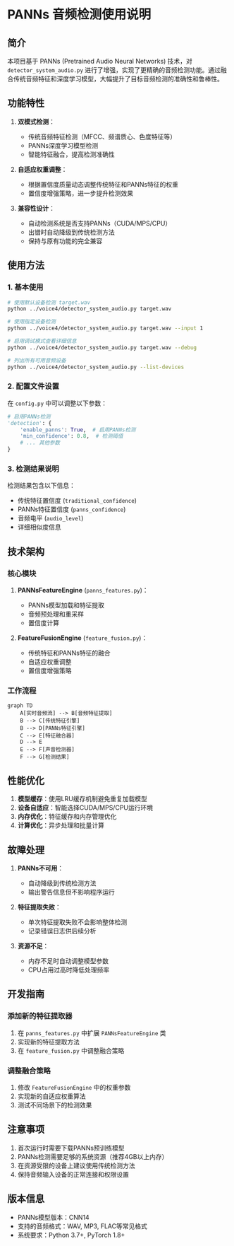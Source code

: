# PANNs 音频检测使用说明

## 简介

本项目基于 PANNs (Pretrained Audio Neural Networks) 技术，对 `detector_system_audio.py` 进行了增强，实现了更精确的音频检测功能。通过融合传统音频特征和深度学习模型，大幅提升了目标音频检测的准确性和鲁棒性。

## 功能特性

1. **双模式检测**：
   - 传统音频特征检测（MFCC、频谱质心、色度特征等）
   - PANNs深度学习模型检测
   - 智能特征融合，提高检测准确性

2. **自适应权重调整**：
   - 根据置信度质量动态调整传统特征和PANNs特征的权重
   - 置信度增强策略，进一步提升检测效果

3. **兼容性设计**：
   - 自动检测系统是否支持PANNs（CUDA/MPS/CPU）
   - 出错时自动降级到传统检测方法
   - 保持与原有功能的完全兼容

## 使用方法

### 1. 基本使用

```bash
# 使用默认设备检测 target.wav
python ../voice4/detector_system_audio.py target.wav

# 使用指定设备检测
python ../voice4/detector_system_audio.py target.wav --input 1

# 启用调试模式查看详细信息
python ../voice4/detector_system_audio.py target.wav --debug

# 列出所有可用音频设备
python ../voice4/detector_system_audio.py --list-devices
```

### 2. 配置文件设置

在 `config.py` 中可以调整以下参数：

```python
# 启用PANNs检测
'detection': {
    'enable_panns': True,  # 启用PANNs检测
    'min_confidence': 0.8,  # 检测阈值
    # ... 其他参数
}
```

### 3. 检测结果说明

检测结果包含以下信息：
- 传统特征置信度 (`traditional_confidence`)
- PANNs特征置信度 (`panns_confidence`)
- 音频电平 (`audio_level`)
- 详细相似度信息

## 技术架构

### 核心模块

1. **PANNsFeatureEngine** (`panns_features.py`)：
   - PANNs模型加载和特征提取
   - 音频预处理和重采样
   - 置信度计算

2. **FeatureFusionEngine** (`feature_fusion.py`)：
   - 传统特征和PANNs特征的融合
   - 自适应权重调整
   - 置信度增强策略

### 工作流程

```mermaid
graph TD
    A[实时音频流] --> B[音频特征提取]
    B --> C[传统特征引擎]
    B --> D[PANNs特征引擎]
    C --> E[特征融合器]
    D --> E
    E --> F[声音检测器]
    F --> G[检测结果]
```

## 性能优化

1. **模型缓存**：使用LRU缓存机制避免重复加载模型
2. **设备自适应**：智能选择CUDA/MPS/CPU运行环境
3. **内存优化**：特征缓存和内存管理优化
4. **计算优化**：异步处理和批量计算

## 故障处理

1. **PANNs不可用**：
   - 自动降级到传统检测方法
   - 输出警告信息但不影响程序运行

2. **特征提取失败**：
   - 单次特征提取失败不会影响整体检测
   - 记录错误日志供后续分析

3. **资源不足**：
   - 内存不足时自动调整模型参数
   - CPU占用过高时降低处理频率

## 开发指南

### 添加新的特征提取器

1. 在 `panns_features.py` 中扩展 `PANNsFeatureEngine` 类
2. 实现新的特征提取方法
3. 在 `feature_fusion.py` 中调整融合策略

### 调整融合策略

1. 修改 `FeatureFusionEngine` 中的权重参数
2. 实现新的自适应权重算法
3. 测试不同场景下的检测效果

## 注意事项

1. 首次运行时需要下载PANNs预训练模型
2. PANNs检测需要足够的系统资源（推荐4GB以上内存）
3. 在资源受限的设备上建议使用传统检测方法
4. 保持音频输入设备的正常连接和权限设置

## 版本信息

- PANNs模型版本：CNN14
- 支持的音频格式：WAV, MP3, FLAC等常见格式
- 系统要求：Python 3.7+, PyTorch 1.8+
